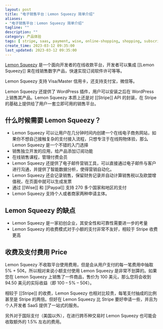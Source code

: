 ```yaml
---
layout: post
title: "电子销售平台：Lemon Squeezy 简单介绍"
aliases:
- "电子销售平台：Lemon Squeezy 简单介绍"
tagline: ""
description: ""
category: 产品体验
tags: [ stripe, saas, payment, wise, online-shopping, shopping, subscription, software]
create_time: 2023-03-12 09:35:00
last_updated: 2023-03-12 09:35:00
---
```


[Lemon Squeezy](https://www.lemonsqueezy.com/) 是一个面向开发者的在线收款平台，开发者可以集成 [[Lemon Squeezy]] 来在线销售数字产品，快速实现订阅软件许可等等。

Lemon Squeezy 支持 Visa/Master 信用卡，还支持支付宝，微信等。

Lemon Squeezy 还提供了 WordPress 插件，用户可以安装之后在 WordPress 上销售其产品。Lemon Squeezy 本质上还是对 [[Stripe]] API 的封装，在 Stripe 的基础上提供给了用户一套立即可用的销售平台。

## 什么时候需要 Lemon Squeezy？

- Lemon Squeezy 可以让用户在几分钟时间内创建一个在线电子商务网站，如果你不想自己接触复杂的支付接入流程，只想专注于在线购物体验，那么 Lemon Squeezy 是一个不错的入门选择
- 销售独立开发的应用，给产品添加订阅功能
- 在线销售课程，管理付费会员
- Lemon Squeezy 还提供了电子邮件营销工具，可以直接通过电子邮件与客户进行沟通，并提供了智能数据分析，使得营销自动化。
- Lemon Squeezy 还会记录销售，保留财务记录并自动计算销售税以及欧盟增值税，在页面中就可以生成发票
- 通过 [[Wise]] 和 [[Paypal]] 支持 270 多个国家和地区的支付
- Lemon Squeezy 支持个人或者商家两种申请主体。

## Lemon Squeezy 的缺点

- Lemon Squeezy 是一家初创企业，其安全性和可靠性需要进一步的考量
- Lemon Squeezy 的收费模式对于小额的支付非常不友好，相较于 Stripe 收费更高

## 收费及支付费用 Price

Lemon Squeezy 不收取平台使用费用，但是会从用户支付的每一笔费用中抽取 5% + 50¢。所以相对来说小额支付使用 Lemon Squeezy 是非常不划算的。如果您在 Lemon Squeezy 上销售了一件商品，售价为 100 美元，那么您将会收到 94.50 美元的实际收益（即 100 – 5% – 50¢）。

相较于 [[Stripe]] 的收费，Lemon Squeezy 也相对比较贵，每笔支付抽成的比例甚至是 Stripe 的两倍。但好在 Lemon Squeezy 比 Stripe 要好申请一些，并且为个人开发者 SaaS 提供了一站式的服务。

另外对于国际支付（美国以外），在进行跨币种交易时 Lemon Squeezy 也可能会收取额外的 1.5% 左右的费用。